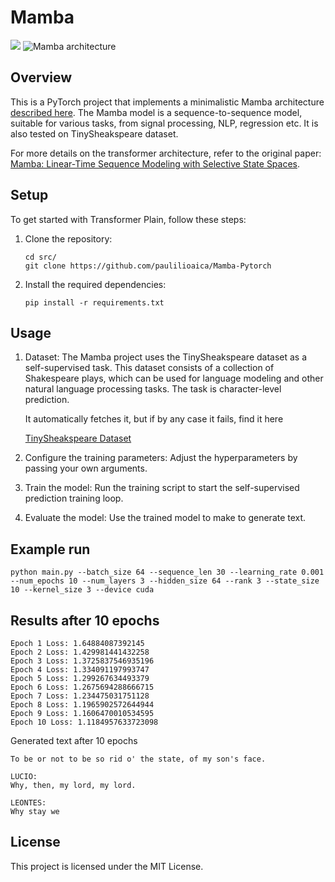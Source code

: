 ﻿# Mamba 
![](https://assets.anakin.ai/blog/2023/12/0.png)
![Mamba architecture](https://miro.medium.com/v2/resize:fit:1400/1*E349TJjlyuR3IA0Qn445zw.png)

## Overview
This is a PyTorch project that implements a minimalistic Mamba architecture [described here](https://arxiv.org/pdf/2312.00752.pdf). 
The Mamba model is a sequence-to-sequence model, suitable for various tasks, from signal processing, NLP, regression etc.
It is also tested on TinySheakspeare dataset.

For more details on the transformer architecture, refer to the original paper: [Mamba: Linear-Time Sequence Modeling with Selective State Spaces](https://arxiv.org/abs/2312.00752).

## Setup

To get started with Transformer Plain, follow these steps:

1. Clone the repository:

    ```shell
    cd src/
    git clone https://github.com/paulilioaica/Mamba-Pytorch
    ```

2. Install the required dependencies:

    ```shell
    pip install -r requirements.txt
    ```

## Usage

1. Dataset:
    The Mamba project uses the TinySheakspeare dataset as a self-supervised task. This dataset consists of a collection of Shakespeare plays, which can be used for language modeling and other natural language processing tasks.
    The task is character-level prediction.

    It automatically fetches it, but if by any case it fails, find it here
    
    [TinySheakspeare Dataset](https://www.tensorflow.org/datasets/catalog/tiny_shakespeare)


3. Configure the training parameters: Adjust the hyperparameters by passing your own arguments.

4. Train the model: Run the training script to start the self-supervised prediction training loop.

5. Evaluate the model: Use the trained model to make to generate text.

## Example run
```
python main.py --batch_size 64 --sequence_len 30 --learning_rate 0.001 --num_epochs 10 --num_layers 3 --hidden_size 64 --rank 3 --state_size 10 --kernel_size 3 --device cuda
```

## Results after 10 epochs
```
Epoch 1 Loss: 1.64884087392145
Epoch 2 Loss: 1.429981441432258
Epoch 3 Loss: 1.3725837546935196
Epoch 4 Loss: 1.334091197993747
Epoch 5 Loss: 1.299267634493379
Epoch 6 Loss: 1.2675694288666715
Epoch 7 Loss: 1.234475031751128
Epoch 8 Loss: 1.1965902572644944
Epoch 9 Loss: 1.1606470010534595
Epoch 10 Loss: 1.1184957633723098
```


Generated text after 10 epochs 
```
To be or not to be so rid o' the state, of my son's face.

LUCIO:
Why, then, my lord, my lord.

LEONTES:
Why stay we
```

## License

This project is licensed under the MIT License. 
